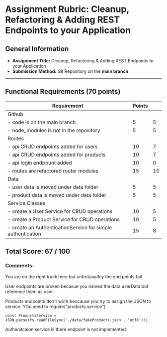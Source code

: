 # Assignment Rubric: Cleanup, Refactoring & Adding REST Endpoints to your Application

## General Information

- **Assignment Title:** Cleanup, Refactoring & Adding REST Endpoints to your Application
- **Submission Method:** Git Repository on the **main branch**

---

## Functional Requirements (70 points)

| Requirement                                                 | Points |     |
| ----------------------------------------------------------- | ------ | --- |
| Github                                                      |        |     |
| - code is on the main branch                                | 5      | 5   |
| - node_modules is not in the repository                     | 5      | 5   |
| Routes                                                      |        |     |
| - api CRUD endpoints added for users                        | 10     | 7   |
| - api CRUD endpoints added for products                     | 10     | 7   |
| - api login endpount added                                  | 10     | 0   |
| - routes are refactored router modules                      | 15     | 15  |
| Data                                                        |        |     |
| - user data is moved under data folder                      | 5      | 5   |
| - product data is moved under data folder                   | 5      | 5   |
| Service Classes                                             |        |     |
| - create a User Service for CRUD operations                 | 10     | 5   |
| - create a Product Service for CRUD operations              | 10     | 5   |
| - create an AuthenticationService for simple authentication | 15     | 8   |

## Total Score: 67 / 100

### Comments:

You are on the right track here but unfrotunatley the end points fail.

User endpoints are broken becasue you named the data userData but reference them as user.

Products endpoints don't work beccause you try to assign the JSON to
service. YOu need to require("products.service")

`const ProductsService = JSON.parse(fs.readFileSync('./data/fakeProducts.json', 'utf8'));`

Authenitcaion service is there endpoint is not implemented.
